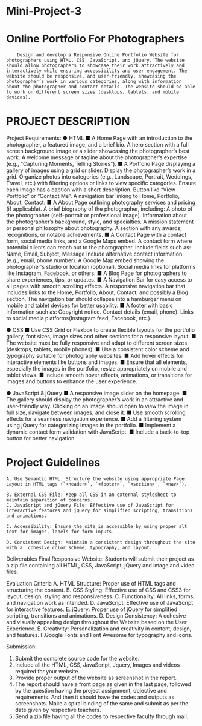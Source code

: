 # Mini-Project-3
# Online Portfolio For Photographers
	    Design and develop a Responsive Online Portfolio Website for photographers using HTML, CSS, JavaScript, and jQuery. The website should allow photographers to showcase their work attractively and interactively while ensuring accessibility and user engagement. The website should be responsive, and user-friendly, showcasing the photographer’s work in various categories, along with information about the photographer and contact details. The website should be able to work on different screen sizes (desktops, tablets, and mobile devices).

# PROJECT DESCRIPTION
  Project Requirements:
●	HTML
    ■	A Home Page with an introduction to the photographer, a featured image, and a brief bio. A hero section with a full screen background image or a slider showcasing the photographer’s best work. A welcome message or tagline about the photographer’s expertise (e.g., "Capturing Moments, Telling Stories"). 
    ■	A Portfolio Page displaying a gallery of images using a grid or slider. Display the photographer’s work in a grid. Organize photos into categories (e.g., Landscape, Portrait, Weddings, Travel, etc.) with filtering options or links to view specific categories. Ensure each image has a caption with a short description. Button like “View Portfolio” or “Contact Me”. A navigation bar linking to Home, Portfolio, About, Contact.
    ■	A About Page outlining photography services and pricing (if applicable). A brief biography of the photographer, including: A photo of the photographer (self-portrait or professional image). Information about the photographer’s background, style, and specialties. A mission statement or personal philosophy about photography. A section with any awards, recognitions, or notable achievements.
    ■	A Contact Page with a contact form, social media links, and a Google Maps embed. A contact form where potential clients can reach out to the photographer. Include fields such as: Name, Email, Subject, Message Include alternative contact information (e.g., email, phone number). A Google Map embed showing the photographer's studio or location (optional). Social media links for platforms like Instagram, Facebook, or others.
    ■	A Blog Page for photographers to share experiences, tips, or updates.
    ■	A Navigation Bar for easy access to all pages with smooth scrolling effects. A responsive navigation bar that includes links to the Home, Portfolio, About, Contact, and possibly a Blog section. The navigation bar should collapse into a hamburger menu on mobile and tablet devices for better usability.
    ■	A footer with basic information such as: Copyright notice. Contact details (email, phone). Links to social media platforms(Instagram feed, Facebook, etc.).

●	 CSS
    ■	Use CSS Grid or Flexbox to create flexible layouts for the portfolio gallery, font sizes, image sizes and other sections for a responsive layout.
    ■	The website must be fully responsive and adapt to different screen sizes (desktops, tablets, mobile phones).
    ■	Use a consistent color scheme and typography suitable for photography websites.
    ■	Add hover effects for interactive elements like buttons and images.
    ■	Ensure that all elements, especially the images in the portfolio, resize appropriately on mobile and tablet views.
    ■	Include smooth hover effects, animations, or transitions for images and buttons to enhance the user experience.

●	JavaScript & jQuery
    ■	A responsive image slider on the homepage.
    ■	The gallery should display the photographer’s work in an attractive and user-friendly way. Clicking on an image should open to view the image in full size, navigate between images, and close it.
    ■	Use smooth scrolling effects for a seamless navigation experience.
    ■	Add a filtering system using jQuery for categorizing images in the portfolio.
    ■	Implement a dynamic contact form validation with JavaScript.
    ■	Include a back-to-top button for better navigation.


# Project Guidelines
    A. Use Semantic HTML: Structure the website using appropriate Page Layout in HTML tags (`<header>`, `<footer>`, `<section>`, `<nav>`).

    B. External CSS File: Keep all CSS in an external stylesheet to maintain separation of concerns.
    C. JavaScript and jQuery File: Effective use of JavaScript for interactive features and jQuery for simplified scripting, transitions and animations.

    C. Accessibility: Ensure the site is accessible by using proper alt text for images, labels for form inputs.

    D. Consistent Design: Maintain a consistent design throughout the site with a  cohesive color scheme, typography, and layout.

Deliverables
Final Responsive Website: Students will submit their project as a zip file containing all HTML, CSS, JavaScript, jQuery and image and video files.

Evaluation Criteria
A. HTML Structure: Proper use of HTML tags and structuring the content.
B. CSS Styling: Effective use of CSS and CSS3 for layout, design, styling and responsiveness.
C. Functionality: All links, forms, and navigation work as intended.
D. JavaScript: Effective use of JavaScript for interactive features.
E. jQuery: Proper use of jQuery for simplified scripting, transitions and animations.
D. Design Consistency: A cohesive and visually appealing design throughout the
Website based on the User Experience.
E. Creativity: Personalization and creativity in content, design, and features.
F.Google Fonts and Font Awesome for typography and icons.


Submission:  
1. Submit the complete source code for the website.  
2. Include all the HTML, CSS, JavaScript, Jquery, Images and videos required for your website. 
3. Provide proper output of the website as screenshot in the report.  
4. The report should have a front page as given in the last page, followed by the question having the  project assignment, objective and requirements. And then it should have the codes and outputs  as screenshots. Make a spiral binding of the same and submit as per the date given by respective  teachers.  
4. Send a zip file having all the codes to respective faculty through mail.

